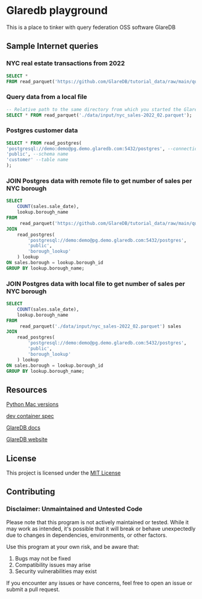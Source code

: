 # Glaredb playground

This is a place to tinker with query federation OSS software GlareDB

## Sample Internet queries

### NYC real estate transactions from 2022

```sql
SELECT *
FROM read_parquet('https://github.com/GlareDB/tutorial_data/raw/main/quickstart_data/nyc_sales-2022_01.parquet');
```

### Query data from a local file

```sql
-- Relative path to the same directory from which you started the GlareDB CLI
SELECT * FROM read_parquet('./data/input/nyc_sales-2022_02.parquet');
```

### Postgres customer data

```sql
SELECT * FROM read_postgres(
'postgresql://demo:demo@pg.demo.glaredb.com:5432/postgres', --connection
'public', --schema name
'customer' --table name
);
```

### JOIN Postgres data with remote file to get number of sales per NYC borough

```sql
SELECT
    COUNT(sales.sale_date),
    lookup.borough_name
FROM
     read_parquet('https://github.com/GlareDB/tutorial_data/raw/main/quickstart_data/nyc_sales-2022_01.parquet') sales
JOIN
    read_postgres(
        'postgresql://demo:demo@pg.demo.glaredb.com:5432/postgres',
        'public',
        'borough_lookup'
    ) lookup
ON sales.borough = lookup.borough_id
GROUP BY lookup.borough_name;
```

### JOIN Postgres data with local file to get number of sales per NYC borough

```sql
SELECT
    COUNT(sales.sale_date),
    lookup.borough_name
FROM
     read_parquet('./data/input/nyc_sales-2022_02.parquet') sales
JOIN
    read_postgres(
        'postgresql://demo:demo@pg.demo.glaredb.com:5432/postgres',
        'public',
        'borough_lookup'
    ) lookup
ON sales.borough = lookup.borough_id
GROUP BY lookup.borough_name;
```

## Resources

[Python Mac versions](https://www.python.org/downloads/macos/)

[dev container spec](https://containers.dev/implementors/json_reference/)

[GlareDB docs](https://docs.glaredb.com/)

[GlareDB website](https://glaredb.com/)

## License

This project is licensed under the [MIT License](LICENSE)

## Contributing

### Disclaimer: Unmaintained and Untested Code

Please note that this program is not actively maintained or tested. While it may work as intended, it's possible that it will break or behave unexpectedly due to changes in dependencies, environments, or other factors.

Use this program at your own risk, and be aware that:
1. Bugs may not be fixed
1. Compatibility issues may arise
1. Security vulnerabilities may exist

If you encounter any issues or have concerns, feel free to open an issue or submit a pull request.